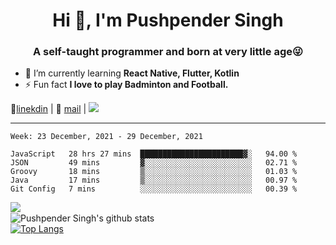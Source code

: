 <h1 align="center">Hi 👋, I'm Pushpender Singh</h1>
<h3 align="center">A self-taught programmer and born at very little age😜</h3>

- 🌱 I’m currently learning **React Native, Flutter, Kotlin**
- ⚡ Fun fact **I love to play Badminton and Football.**

👔[linekdin](https://www.linkedin.com/in/pushpender-singh-240061202/) | 📧 [mail](mailto:pushpendersingh@p2devs.com) | ![](https://komarev.com/ghpvc/?username=pushpender-singh-ap&color=blue)


---

<!--START_SECTION:waka-->
```text
Week: 23 December, 2021 - 29 December, 2021

JavaScript   28 hrs 27 mins  ███████████████████████▓░   94.00 % 
JSON         49 mins         ▓░░░░░░░░░░░░░░░░░░░░░░░░   02.71 % 
Groovy       18 mins         ▒░░░░░░░░░░░░░░░░░░░░░░░░   01.03 % 
Java         17 mins         ▒░░░░░░░░░░░░░░░░░░░░░░░░   00.97 % 
Git Config   7 mins          ░░░░░░░░░░░░░░░░░░░░░░░░░   00.39 % 
```
<!--END_SECTION:waka-->

<img align="left" src="https://github-readme-streak-stats.herokuapp.com/?user=pushpender-singh-ap&theme=dark" /></br>
![Pushpender Singh's github stats](https://github-readme-stats.vercel.app/api?username=pushpender-singh-ap&show_icons=true&theme=radical&count_private=true)</br>
[![Top Langs](https://github-readme-stats.vercel.app/api/top-langs/?username=pushpender-singh-ap&theme=radical)](https://github.com/pushpender-singh-ap/github-readme-stats)
